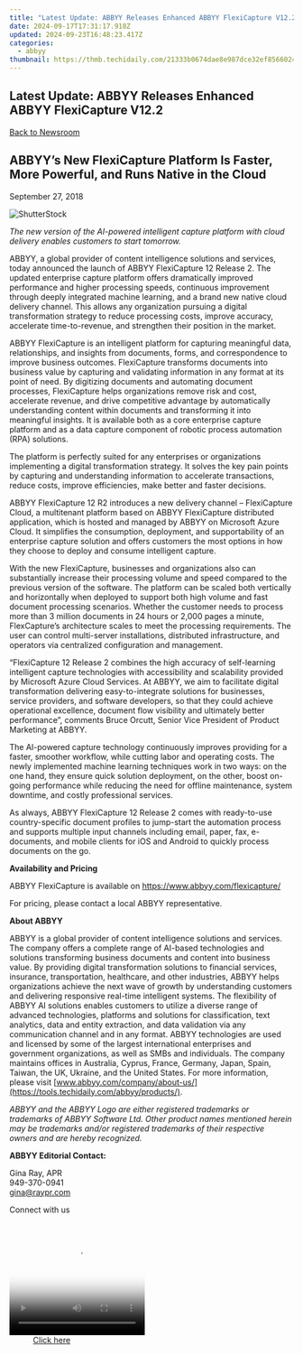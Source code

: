 ```yaml
---
title: "Latest Update: ABBYY Releases Enhanced ABBYY FlexiCapture V12.2"
date: 2024-09-17T17:31:17.918Z
updated: 2024-09-23T16:48:23.417Z
categories:
  - abbyy
thumbnail: https://thmb.techidaily.com/21333b0674dae8e987dce32ef856602446e7d37aac1b972fab53c865a8b5f643.jpg
---
```


## Latest Update: ABBYY Releases Enhanced ABBYY FlexiCapture V12.2

[Back to Newsroom](https://tools.techidaily.com/abbyy/products/)

## ABBYY’s New FlexiCapture Platform Is Faster, More Powerful, and Runs Native in the Cloud

September 27, 2018

![ShutterStock](https://content.abbyy.com/-/media/project/abbyy/abbyy/branchtemplates/shutterstock_1272462163_1296-x-729.jpg?h=729&iar=0&w=1296)

_The new version of the AI-powered intelligent capture platform with cloud delivery enables customers to start tomorrow._ 
  
ABBYY, a global provider of content intelligence solutions and services, today announced the launch of ABBYY FlexiCapture 12 Release 2\. The updated enterprise capture platform offers dramatically improved performance and higher processing speeds, continuous improvement through deeply integrated machine learning, and a brand new native cloud delivery channel. This allows any organization pursuing a digital transformation strategy to reduce processing costs, improve accuracy, accelerate time-to-revenue, and strengthen their position in the market.

ABBYY FlexiCapture is an intelligent platform for capturing meaningful data, relationships, and insights from documents, forms, and correspondence to improve business outcomes. FlexiCapture transforms documents into business value by capturing and validating information in any format at its point of need. By digitizing documents and automating document processes, FlexiCapture helps organizations remove risk and cost, accelerate revenue, and drive competitive advantage by automatically understanding content within documents and transforming it into meaningful insights. It is available both as a core enterprise capture platform and as a data capture component of robotic process automation (RPA) solutions.

The platform is perfectly suited for any enterprises or organizations implementing a digital transformation strategy. It solves the key pain points by capturing and understanding information to accelerate transactions, reduce costs, improve efficiencies, make better and faster decisions.

ABBYY FlexiCapture 12 R2 introduces a new delivery channel – FlexiCapture Cloud, a multitenant platform based on ABBYY FlexiCapture distributed application, which is hosted and managed by ABBYY on Microsoft Azure Cloud. It simplifies the consumption, deployment, and supportability of an enterprise capture solution and offers customers the most options in how they choose to deploy and consume intelligent capture.

With the new FlexiCapture, businesses and organizations also can substantially increase their processing volume and speed compared to the previous version of the software. The platform can be scaled both vertically and horizontally when deployed to support both high volume and fast document processing scenarios. Whether the customer needs to process more than 3 million documents in 24 hours or 2,000 pages a minute, FlexCapture’s architecture scales to meet the processing requirements. The user can control multi-server installations, distributed infrastructure, and operators via centralized configuration and management.

“FlexiCapture 12 Release 2 combines the high accuracy of self-learning intelligent capture technologies with accessibility and scalability provided by Microsoft Azure Cloud Services. At ABBYY, we aim to facilitate digital transformation delivering easy-to-integrate solutions for businesses, service providers, and software developers, so that they could achieve operational excellence, document flow visibility and ultimately better performance”, comments Bruce Orcutt, Senior Vice President of Product Marketing at ABBYY.

The AI-powered capture technology continuously improves providing for a faster, smoother workflow, while cutting labor and operating costs. The newly implemented machine learning techniques work in two ways: on the one hand, they ensure quick solution deployment, on the other, boost on-going performance while reducing the need for offline maintenance, system downtime, and costly professional services.

As always, ABBYY FlexiCapture 12 Release 2 comes with ready-to-use country-specific document profiles to jump-start the automation process and supports multiple input channels including email, paper, fax, e-documents, and mobile clients for iOS and Android to quickly process documents on the go.

  
**Availability and Pricing**

ABBYY FlexiCapture is available on <https://www.abbyy.com/flexicapture/>

For pricing, please contact a local ABBYY representative.

  
**About ABBYY**

ABBYY is a global provider of content intelligence solutions and services. The company offers a complete range of AI-based technologies and solutions transforming business documents and content into business value. By providing digital transformation solutions to financial services, insurance, transportation, healthcare, and other industries, ABBYY helps organizations achieve the next wave of growth by understanding customers and delivering responsive real-time intelligent systems. The flexibility of ABBYY AI solutions enables customers to utilize a diverse range of advanced technologies, platforms and solutions for classification, text analytics, data and entity extraction, and data validation via any communication channel and in any format. ABBYY technologies are used and licensed by some of the largest international enterprises and government organizations, as well as SMBs and individuals. The company maintains offices in Australia, Cyprus, France, Germany, Japan, Spain, Taiwan, the UK, Ukraine, and the United States. For more information, please visit [www.abbyy.com/company/about-us/](https://tools.techidaily.com/abbyy/products/).

_ABBYY and the ABBYY Logo are either registered trademarks or trademarks of ABBYY Software Ltd. Other product names mentioned herein may be trademarks and/or registered trademarks of their respective owners and are hereby recognized._  
  
**ABBYY Editorial Contact:**

Gina Ray, APR  
949-370-0941  
gina@raypr.com

  
Connect with us

<ins class="adsbygoogle"
     style="display:block"
     data-ad-format="autorelaxed"
     data-ad-client="ca-pub-7571918770474297"
     data-ad-slot="1223367746"></ins>

<ins class="adsbygoogle"
     style="display:block"
     data-ad-client="ca-pub-7571918770474297"
     data-ad-slot="8358498916"
     data-ad-format="auto"
     data-full-width-responsive="true"></ins>



<!-- affiliate ads begin -->
<span id="1328679">
					<video width="240" height="200" style="cursor:pointer"
           poster="//a.impactradius-go.com/display-clicktoplayimage/1328679.png"
           onclick="if(!this.playClicked){this.play();this.setAttribute('controls',true);this.playClicked=true;}">
	   <source src="//a.impactradius-go.com/display-ad/15852-1328679">
	   <img src="//a.impactradius-go.com/display-clicktoplayimage/1328679.png" style="border: none; height: 100%; width: 100%; object-fit: contain">
	</video>
	<div style="width:150px;text-align:center"><a href="javascript:window.open(decodeURIComponent('https%3A%2F%2Fthefitville.pxf.io%2Fc%2F5597632%2F1328679%2F15852'), '_blank');void(0);">Click here</a></div>
</span>
<img height="0" width="0" src="https://imp.pxf.io/i/5597632/1328679/15852" style="position:absolute;visibility:hidden;" border="0" />
<!-- affiliate ads end -->

